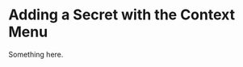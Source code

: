 [title]: # (Adding a Secret with the Context Menu)
[tags]: # (XXX)
[priority]: # (6912)
# Adding a Secret with the Context Menu
Something here.
